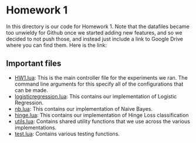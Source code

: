 # Homework 1
In this directory is our code for Homework 1. Note that the datafiles became too unwieldy for Github once we started adding new features, and so we decided to not push those, and instead just include a link to Google Drive where you can find them. Here is the link:

## Important files
- [HW1.lua](HW1.lua): This is the main controller file for the experiments we ran. The command line arguments for this specify all of the configurations that can be made.
- [logisticregression.lua](logisticregression.lua): This contains our implementation of Logistic Regression. 
- [nb.lua](nb.lua): This contains our implementation of Naive Bayes.
- [hinge.lua](hinge.lua): This contains our implementation of Hinge Loss classification
- [utils.lua](utils.lua): Contains shared utility functions that we use across the various implementations.
- [test.lua](test.lua): Contains various testing functions.
